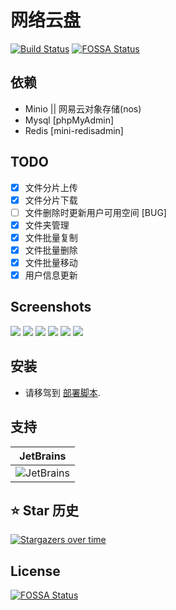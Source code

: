 # 网络云盘
[![Build Status](https://www.travis-ci.org/wq1019/cloud_disk.svg?branch=master)](https://www.travis-ci.org/wq1019/cloud_disk)
[![FOSSA Status](https://app.fossa.com/api/projects/git%2Bgithub.com%2Fsunl888%2Fcloud_disk.svg?type=shield)](https://app.fossa.com/projects/git%2Bgithub.com%2Fsunl888%2Fcloud_disk?ref=badge_shield)
## 依赖
- Minio || 网易云对象存储(nos)
- Mysql [phpMyAdmin]
- Redis [mini-redisadmin]
## TODO
- [x] 文件分片上传
- [x] 文件分片下载
- [ ] 文件删除时更新用户可用空间 [BUG]
- [x] 文件夹管理
- [x] 文件批量复制
- [x] 文件批量删除
- [x] 文件批量移动
- [x] 用户信息更新
## Screenshots
<img src="https://github.com/wq1019/cloud_disk/blob/master/screenshots/home.png" />
<img src="https://github.com/wq1019/cloud_disk/blob/master/screenshots/login.png" />
<img src="https://github.com/wq1019/cloud_disk/blob/master/screenshots/download.png" />
<img src="https://github.com/wq1019/cloud_disk/blob/master/screenshots/upload.png" />
<img src="https://github.com/wq1019/cloud_disk/blob/master/screenshots/success.png" />
<img src="https://github.com/wq1019/cloud_disk/blob/master/screenshots/queue.png" />

## 安装
- 请移驾到 [部署脚本](https://github.com/wq1019/cloud-disk-deply.git). 


## 支持

<table>
  <thead>
    <th>JetBrains</th>
  </thead>
  <tbody>
    <tr>
      <td><img src="https://cdn.jsdelivr.net/gh/sunl888/img@main/images/jetbrains.svg"  alt="JetBrains"/>
    </tr>
  </tbody>
</table>


## ⭐ Star 历史
[![Stargazers over time](https://starchart.cc/sunl888/cloud_disk.svg)](https://starchart.cc/sunl888/cloud_disk)
 

## License
[![FOSSA Status](https://app.fossa.com/api/projects/git%2Bgithub.com%2Fsunl888%2Fcloud_disk.svg?type=large&issueType=license)](https://app.fossa.com/projects/git%2Bgithub.com%2Fsunl888%2Fcloud_disk?ref=badge_large&issueType=license)
